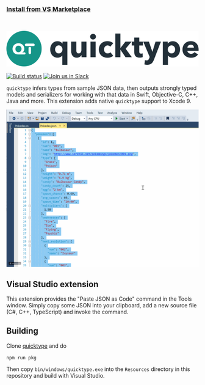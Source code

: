 ﻿### [Install from VS Marketplace](https://marketplace.visualstudio.com/items?itemName=typeguard.quicktype-vs)

<br />

![](media/quicktype-logo.svg)

[![Build status](https://build.appcenter.ms/v0.1/apps/494bd498-b124-49e5-894e-2f093e06d45b/branches/master/badge)](https://install.appcenter.ms/orgs/quicktype/apps/quicktype-xcode/distribution_groups/Xcode%20Testers)
[![Join us in Slack](http://slack.quicktype.io/badge.svg)](http://slack.quicktype.io/)

`quicktype` infers types from sample JSON data, then outputs strongly typed models and serializers for working with that data in Swift, Objective-C, C++, Java and more. This extension adds native `quicktype` support to Xcode 9.

![](media/demo.gif)

## Visual Studio extension

This extension provides the "Paste JSON as Code" command in the Tools window.  Simply copy some JSON into your clipboard, add a new source file (C#, C++, TypeScript) and invoke the command.

## Building

Clone [quicktype](https://github.com/quicktype/quicktype) and do

    npm run pkg

Then copy `bin/windows/quicktype.exe` into the `Resources` directory in this repository and build with Visual Studio.
